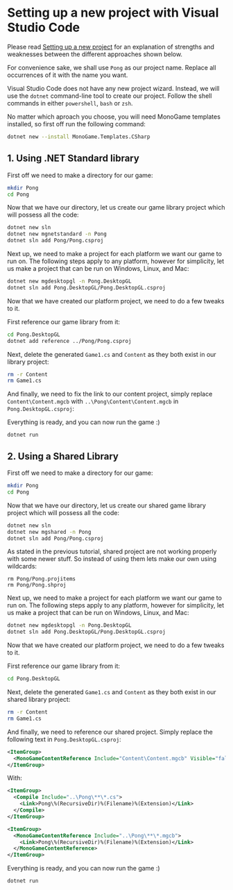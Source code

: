 # Setting up a new project with Visual Studio Code

Please read [Setting up a new project](setting_up_project.md) for an explanation of strengths and weaknesses between the different approaches shown below.

For convenience sake, we shall use `Pong` as our project name. Replace all occurrences of it with the name you want.

Visual Studio Code does not have any new project wizard. Instead, we will use the `dotnet` command-line tool to create our project. Follow the shell commands in either `powershell`, `bash` or `zsh`.

No matter which aproach you choose, you will need MonoGame templates installed, so first off run the following command:

```sh
dotnet new --install MonoGame.Templates.CSharp
```

## 1. Using .NET Standard library

First off we need to make a directory for our game:

```sh
mkdir Pong
cd Pong
```

Now that we have our directory, let us create our game library project which will possess all the code:

```sh
dotnet new sln
dotnet new mgnetstandard -n Pong
dotnet sln add Pong/Pong.csproj
```

Next up, we need to make a project for each platform we want our game to run on. The following steps apply to any platform, however for simplicity, let us make a project that can be run on Windows, Linux, and Mac:

```sh
dotnet new mgdesktopgl -n Pong.DesktopGL
dotnet sln add Pong.DesktopGL/Pong.DesktopGL.csproj
```

Now that we have created our platform project, we need to do a few tweaks to it.

First reference our game library from it:

```sh
cd Pong.DesktopGL
dotnet add reference ../Pong/Pong.csproj
```

Next, delete the generated `Game1.cs` and `Content` as they both exist in our library project:

```sh
rm -r Content
rm Game1.cs
```

And finally, we need to fix the link to our content project, simply replace `Content\Content.mgcb` with `..\Pong\Content\Content.mgcb` in `Pong.DesktopGL.csproj`:

Everything is ready, and you can now run the game :)

```
dotnet run
```

## 2. Using a Shared Library

First off we need to make a directory for our game:

```sh
mkdir Pong
cd Pong
```

Now that we have our directory, let us create our shared game library project which will possess all the code:

```sh
dotnet new sln
dotnet new mgshared -n Pong
dotnet sln add Pong/Pong.csproj
```

As stated in the previous tutorial, shared project are not working properly with some newer stuff. So instead of using them lets make our own using wildcards:

```
rm Pong/Pong.projitems
rm Pong/Pong.shproj
```

Next up, we need to make a project for each platform we want our game to run on. The following steps apply to any platform, however for simplicity, let us make a project that can be run on Windows, Linux, and Mac:

```sh
dotnet new mgdesktopgl -n Pong.DesktopGL
dotnet sln add Pong.DesktopGL/Pong.DesktopGL.csproj
```

Now that we have created our platform project, we need to do a few tweaks to it.

First reference our game library from it:

```sh
cd Pong.DesktopGL
```

Next, delete the generated `Game1.cs` and `Content` as they both exist in our shared library project:

```sh
rm -r Content
rm Game1.cs
```

And finally, we need to reference our shared project. Simply replace the following text in `Pong.DesktopGL.csproj`:

```xml
<ItemGroup>
  <MonoGameContentReference Include="Content\Content.mgcb" Visible="false" />
</ItemGroup>
```

With:

```xml
<ItemGroup>
  <Compile Include="..\Pong\**\*.cs">
    <Link>Pong\%(RecursiveDir)%(Filename)%(Extension)</Link>
  </Compile>
</ItemGroup>

<ItemGroup>
  <MonoGameContentReference Include="..\Pong\**\*.mgcb">
    <Link>Pong\%(RecursiveDir)%(Filename)%(Extension)</Link>
  </MonoGameContentReference>
</ItemGroup>
```

Everything is ready, and you can now run the game :)

```
dotnet run
```
